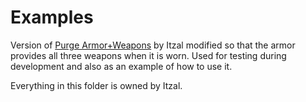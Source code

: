 # Examples

Version of [Purge Armor+Weapons](https://steamcommunity.com/sharedfiles/filedetails/?id=2030003441) by Itzal modified so that the armor provides all three weapons when it is worn. Used for testing during development and also as an example of how to use it.

Everything in this folder is owned by Itzal.
